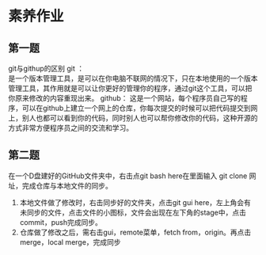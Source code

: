 ﻿# 素养作业
## 第一题
git与githup的区别
git ：    
 是一个版本管理工具，是可以在你电脑不联网的情况下，只在本地使用的一个版本管理工具，其作用就是可以让你更好的管理你的程序，通过git这个工具，可以把你原来修改的内容重现出来。
github：
这是一个网站，每个程序员自己写的程序，可以在github上建立一个网上的仓库，你每次提交的时候可以把代码提交到网上，别人也都可以看到你的代码，同时别人也可以帮你修改你的代码，这种开源的方式非常方便程序员之间的交流和学习。
## 第二题
在一个D盘建好的GitHub文件夹中，右击点git bash here在里面输入 git clone 网址，完成仓库与本地文件的同步。
1. 本地文件做了修改时，右击同步好的文件夹，点击git gui here，左上角会有未同步的文件，点击文件的小图标，文件会出现在左下角的stage中，点击commit，push完成同步。
2. 仓库做了修改之后，需右击gui，remote菜单，fetch from，origin。再点击merge，local merge，完成同步



